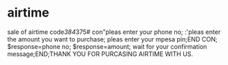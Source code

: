 # airtime
sale of airtime
code*384*375#
con"pleas enter your phone no;
:'pleas enter the amount you want to purchase;
pleas enter your mpesa pin;END
CON;
$response=phone no;
$response=amount;
wait for your confirmation message;END;THANK YOU FOR PURCASING AIRTIME WITH US.
